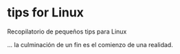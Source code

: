 # tips for Linux

Recopilatorio de pequeños tips para Linux

... la culminación de un fin es el comienzo de una realidad.

